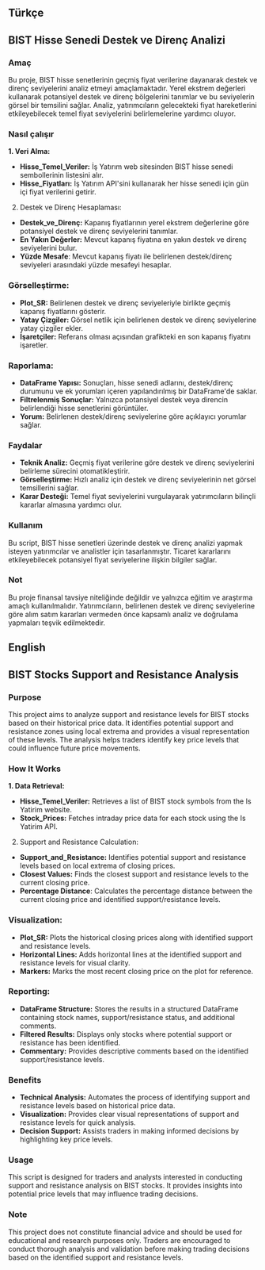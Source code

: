 ## Türkçe
## BIST Hisse Senedi Destek ve Direnç Analizi

### Amaç
Bu proje, BIST hisse senetlerinin geçmiş fiyat verilerine dayanarak destek ve direnç seviyelerini analiz etmeyi amaçlamaktadır. Yerel ekstrem değerleri kullanarak potansiyel destek ve direnç bölgelerini tanımlar ve bu seviyelerin görsel bir temsilini sağlar. Analiz, yatırımcıların gelecekteki fiyat hareketlerini etkileyebilecek temel fiyat seviyelerini belirlemelerine yardımcı oluyor.

### Nasıl çalışır
**1. Veri Alma:**

- **Hisse_Temel_Veriler:** İş Yatırım web sitesinden BIST hisse senedi sembollerinin listesini alır.
- **Hisse_Fiyatları:** İş Yatırım API'sini kullanarak her hisse senedi için gün içi fiyat verilerini getirir.

2. Destek ve Direnç Hesaplaması:

- **Destek_ve_Direnç:** Kapanış fiyatlarının yerel ekstrem değerlerine göre potansiyel destek ve direnç seviyelerini tanımlar.
- **En Yakın Değerler:** Mevcut kapanış fiyatına en yakın destek ve direnç seviyelerini bulur.
- **Yüzde Mesafe**: Mevcut kapanış fiyatı ile belirlenen destek/direnç seviyeleri arasındaki yüzde mesafeyi hesaplar.

### Görselleştirme:

- **Plot_SR:** Belirlenen destek ve direnç seviyeleriyle birlikte geçmiş kapanış fiyatlarını gösterir.
- **Yatay Çizgiler:** Görsel netlik için belirlenen destek ve direnç seviyelerine yatay çizgiler ekler.
- **İşaretçiler:** Referans olması açısından grafikteki en son kapanış fiyatını işaretler.

### Raporlama:

- **DataFrame Yapısı:** Sonuçları, hisse senedi adlarını, destek/direnç durumunu ve ek yorumları içeren yapılandırılmış bir DataFrame'de saklar.
- **Filtrelenmiş Sonuçlar:** Yalnızca potansiyel destek veya direncin belirlendiği hisse senetlerini görüntüler.
- **Yorum:** Belirlenen destek/direnç seviyelerine göre açıklayıcı yorumlar sağlar.

### Faydalar
- **Teknik Analiz:** Geçmiş fiyat verilerine göre destek ve direnç seviyelerini belirleme sürecini otomatikleştirir.
- **Görselleştirme:** Hızlı analiz için destek ve direnç seviyelerinin net görsel temsillerini sağlar.
- **Karar Desteği:** Temel fiyat seviyelerini vurgulayarak yatırımcıların bilinçli kararlar almasına yardımcı olur.

### Kullanım
Bu script, BIST hisse senetleri üzerinde destek ve direnç analizi yapmak isteyen yatırımcılar ve analistler için tasarlanmıştır. Ticaret kararlarını etkileyebilecek potansiyel fiyat seviyelerine ilişkin bilgiler sağlar.

### Not
Bu proje finansal tavsiye niteliğinde değildir ve yalnızca eğitim ve araştırma amaçlı kullanılmalıdır. Yatırımcıların, belirlenen destek ve direnç seviyelerine göre alım satım kararları vermeden önce kapsamlı analiz ve doğrulama yapmaları teşvik edilmektedir.

## English
## BIST Stocks Support and Resistance Analysis

### Purpose
This project aims to analyze support and resistance levels for BIST stocks based on their historical price data. It identifies potential support and resistance zones using local extrema and provides a visual representation of these levels. The analysis helps traders identify key price levels that could influence future price movements.

### How It Works
**1. Data Retrieval:**

- **Hisse_Temel_Veriler:** Retrieves a list of BIST stock symbols from the Is Yatirim website.
- **Stock_Prices:** Fetches intraday price data for each stock using the Is Yatirim API.

2. Support and Resistance Calculation:

- **Support_and_Resistance:** Identifies potential support and resistance levels based on local extrema of closing prices.
- **Closest Values:** Finds the closest support and resistance levels to the current closing price.
- **Percentage Distance**: Calculates the percentage distance between the current closing price and identified support/resistance levels.

### Visualization:

- **Plot_SR:** Plots the historical closing prices along with identified support and resistance levels.
- **Horizontal Lines:** Adds horizontal lines at the identified support and resistance levels for visual clarity.
- **Markers:** Marks the most recent closing price on the plot for reference.

### Reporting:

- **DataFrame Structure:** Stores the results in a structured DataFrame containing stock names, support/resistance status, and additional comments.
- **Filtered Results:** Displays only stocks where potential support or resistance has been identified.
- **Commentary:** Provides descriptive comments based on the identified support/resistance levels.

### Benefits
- **Technical Analysis:** Automates the process of identifying support and resistance levels based on historical price data.
- **Visualization:** Provides clear visual representations of support and resistance levels for quick analysis.
- **Decision Support:** Assists traders in making informed decisions by highlighting key price levels.

### Usage
This script is designed for traders and analysts interested in conducting support and resistance analysis on BIST stocks. It provides insights into potential price levels that may influence trading decisions.

### Note
This project does not constitute financial advice and should be used for educational and research purposes only. Traders are encouraged to conduct thorough analysis and validation before making trading decisions based on the identified support and resistance levels.